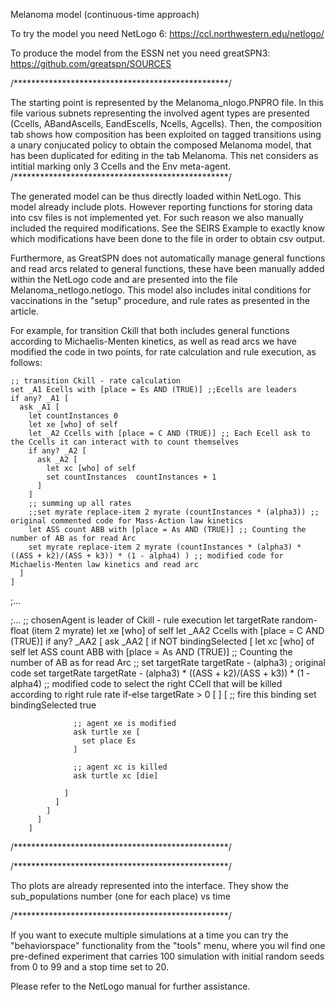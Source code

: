 
Melanoma  model (continuous-time approach)

To try the model you need NetLogo 6: https://ccl.northwestern.edu/netlogo/

To produce the model from the ESSN net you need greatSPN3: https://github.com/greatspn/SOURCES

/*************************************************/

The starting point is represented by the Melanoma_nlogo.PNPRO file. In this file various subnets representing the involved agent types are presented (Ccells, ABandAscells, EandEscells, Ncells, Agcells). Then, the composition tab shows how composition has been exploited on tagged transitions using a unary conjucated policy to obtain the composed Melanoma model, that has been duplicated for editing in the tab Melanoma. This net considers as intitial marking only 3 Ccells and the Env meta-agent.
/*************************************************/

The generated model can be thus directly loaded within NetLogo. This model already include plots. However reporting functions for storing data into csv files is not implemented yet. For such reason we also manually included the required modifications. See the SEIRS Example to exactly know which modifications have been done to the file in order to obtain csv output.

Furthermore, as GreatSPN does not automatically manage general functions and read arcs related to general functions, these have been manually added within the NetLogo code and are presented into the file Melanoma_netlogo.netlogo. This model also includes inital conditions for vaccinations in the "setup" procedure, and rule rates as presented in the article.

For example, for transition Ckill that both includes general functions according to Michaelis-Menten kinetics, as well as read arcs we have modified the code in two points, for rate calculation and rule execution, as follows:

    ;; transition Ckill - rate calculation
    set _A1 Ecells with [place = Es AND (TRUE)] ;;Ecells are leaders
    if any? _A1 [
      ask _A1 [
        let countInstances 0
        let xe [who] of self
        let _A2 Ccells with [place = C AND (TRUE)] ;; Each Ecell ask to the Ccells it can interact with to count themselves
        if any? _A2 [
          ask _A2 [
            let xc [who] of self
            set countInstances  countInstances + 1
          ]
        ]
        ;; summing up all rates
        ;;set myrate replace-item 2 myrate (countInstances * (alpha3)) ;; original commented code for Mass-Action law kinetics
        let ASS count ABB with [place = As AND (TRUE)] ;; Counting the number of AB as for read Arc
        set myrate replace-item 2 myrate (countInstances * (alpha3) *  ((ASS + k2)/(ASS + k3)) * (1 - alpha4) ) ;; modified code for Michaelis-Menten law kinetics and read arc
      ]
    ]
;...

;...
     ;; chosenAgent is leader of Ckill - rule execution
          let targetRate random-float (item 2 myrate)
          let xe [who] of self
          let _AA2 Ccells with [place = C AND (TRUE)]
          if any? _AA2 [
            ask _AA2 [
              if NOT bindingSelected [
                let xc [who] of self
                let ASS count ABB with [place = As AND (TRUE)] ;; Counting the number of AB as for read Arc
                ;; set targetRate targetRate - (alpha3)   ; original code
                set targetRate targetRate - (alpha3) *  ((ASS + k2)/(ASS + k3)) * (1 - alpha4) ;; modified code to select the right CCell that will be killed according to right rule rate
                if-else targetRate > 0 [ ]
                [
                  ;; fire this binding
                  set bindingSelected true

                  ;; agent xe is modified
                  ask turtle xe [
                    set place Es
                  ]

                  ;; agent xc is killed
                  ask turtle xc [die]

                ]
              ]
            ]
          ]
        ]

/*************************************************/


/*************************************************/

Tho plots are already represented into the interface. They show the sub_populations number (one for each place) vs time


/*************************************************/

If you want to execute multiple simulations at a time you can try the "behaviorspace" functionality from the "tools" menu, where you wil find one pre-defined experiment that carries 100 simulation with initial random seeds from 0 to 99 and a stop time set to 20.

Please refer to the NetLogo manual for further assistance.
